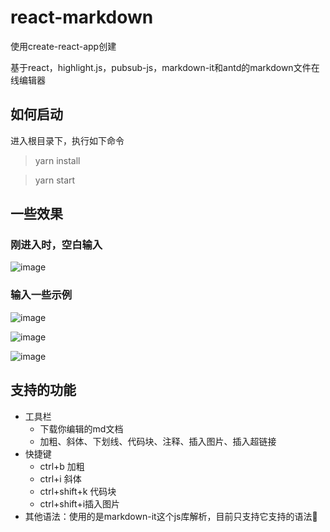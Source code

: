 # react-markdown
使用create-react-app创建

基于react，highlight.js，pubsub-js，markdown-it和antd的markdown文件在线编辑器


## 如何启动
进入根目录下，执行如下命令
>yarn install

>yarn start

## 一些效果
### 刚进入时，空白输入
![image](https://user-images.githubusercontent.com/49555245/120922797-c3447080-c6fd-11eb-85f0-9d2734c5b856.png)
### 输入一些示例
![image](https://user-images.githubusercontent.com/49555245/120923277-34afff00-c6bd-11eb-83d4-e53dbb8880bc.png)

![image](https://user-images.githubusercontent.com/49555245/120923298-50b3a080-c6bd-11eb-88f5-d2e06b0ad63c.png)

![image](https://user-images.githubusercontent.com/49555245/120923314-6de86f00-c6bd-11eb-8bfc-b7ab959bf5f0.png)
## 支持的功能
- 工具栏
  - 下载你编辑的md文档
  - 加粗、斜体、下划线、代码块、注释、插入图片、插入超链接
- 快捷键
  - ctrl+b 加粗
  - ctrl+i 斜体
  - ctrl+shift+k 代码块
  - ctrl+shift+i插入图片
 - 其他语法：使用的是markdown-it这个js库解析，目前只支持它支持的语法🤣
